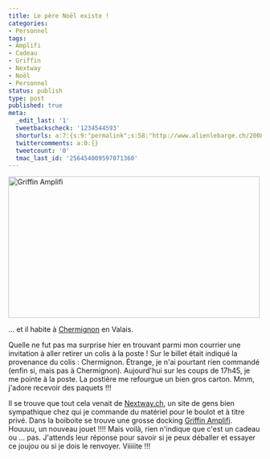 ```yaml
---
title: Le père Noël existe !
categories:
- Personnel
tags:
- Amplifi
- Cadeau
- Griffin
- Nextway
- Noël
- Personnel
status: publish
type: post
published: true
meta:
  _edit_last: '1'
  tweetbackscheck: '1234544593'
  shorturls: a:7:{s:9:"permalink";s:58:"http://www.alienlebarge.ch/2008/12/18/le-pere-noel-existe/";s:7:"tinyurl";s:25:"http://tinyurl.com/cxhtfr";s:4:"isgd";s:17:"http://is.gd/ikhA";s:5:"bitly";s:18:"http://bit.ly/3n9g";s:5:"snipr";s:22:"http://snipr.com/b9xwd";s:5:"snurl";s:22:"http://snurl.com/b9xwd";s:7:"snipurl";s:24:"http://snipurl.com/b9xwd";}
  twittercomments: a:0:{}
  tweetcount: '0'
  tmac_last_id: '256454009597071360'
---
```

<img class="alignnone size-medium wp-image-909" title="Griffin Amplifi" src="https://dlgjp9x71cipk.cloudfront.net/2008/12/amplifi-500x281.jpg" alt="Griffin Amplifi" width="500" height="281" />

... et il habite à <a title="C'est où Chermitruc ?" href="http://maps.google.com/maps?f=q&amp;hl=fr&amp;geocode=&amp;q=le+pojat+3,+chermignon,+valais&amp;sll=46.290376,7.477334&amp;sspn=0.008081,0.016222&amp;ie=UTF8&amp;ll=46.28956,7.475638&amp;spn=0.008081,0.016222&amp;t=h&amp;z=16&amp;g=le+pojat+3,+chermignon,+valais&amp;iwloc=addr">Chermignon</a> en Valais.

Quelle ne fut pas ma surprise hier en trouvant parmi mon courrier une invitation à aller retirer un colis à la poste ! Sur le billet était indiqué la provenance du colis : Chermignon. Étrange, je n'ai pourtant rien commandé (enfin si, mais pas à Chermignon). Aujourd'hui sur les coups de 17h45, je me pointe à la poste. La postière me refourgue un bien gros carton. Mmm, j'adore recevoir des paquets !!!

Il se trouve que tout cela venait de <a href="http://www.nextway.ch">Nextway.ch</a>, un site de gens bien sympathique chez qui je commande du matériel pour le boulot et à titre privé. Dans la boiboite se trouve une grosse docking <a title="Griffin Amplifi" href="http://www.griffintechnology.com/products/amplifi">Griffin Amplifi</a>. Houuuu, un nouveau jouet !!!!<span>
</span>Mais voilà, rien n'indique que c'est un cadeau ou ... pas. J'attends leur réponse pour savoir si je peux déballer et essayer ce joujou ou si je dois le renvoyer.<span>
</span>Viiiiite !!!
